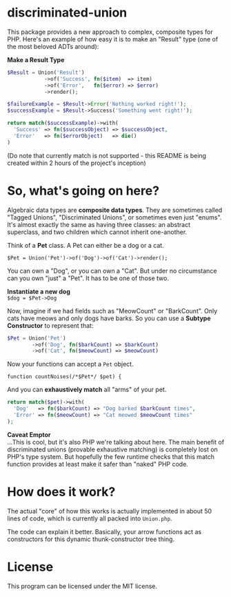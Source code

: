 # discriminated-union
This package  provides a new approach to complex, composite types for PHP. Here's an example of how easy it is to make an "Result"
type (one of the most beloved ADTs around):

**Make a Result Type**
```php
$Result = Union('Result')
            ->of('Success', fn($item)  => item)
            ->of('Error',   fn($error) => $error)
            ->render();

$failureExample = $Result->Error('Nothing worked right!');
$successExample = $Result->Success('Something went right!');

return match($successExample)->with(
  'Success' => fn($successObject) => $successObject,
  'Error'   => fn($errorObject)   => die()
)
```
(Do note that currently match is not supported - this README is being created within 2 hours of the project's inception)

# So, what's going on here?
Algebraic data types are **composite data types**. They are sometimes called "Tagged Unions", "Discriminated Unions", or sometimes
even just "enums". It's almost exactly the same as having three classes: an abstract superclass, and two children which cannot
inherit one-another.

Think of a **Pet** class. A Pet can either be a dog or a cat.

`$Pet = Union('Pet')->of('Dog')->of('Cat')->render();`

You can own a "Dog", or you can own a "Cat". But under no circumstance can you own "just" a "Pet". It has to be one of those
two.

**Instantiate a new dog**  
`$dog = $Pet->Dog`

Now, imagine if we had fields such as "MeowCount" or "BarkCount". Only cats have meows and only dogs have barks. So you
can use a **Subtype Constructor** to represent that:

```php
$Pet = Union('Pet')
        ->of('Dog', fn($barkCount) => $barkCount)
        ->of('Cat', fn($meowCount) => $meowCount)
```

Now your functions can accept a `Pet` object.

`function countNoises(/*$Pet*/ $pet) {`

And you can **exhaustively match** all "arms" of your pet.

```php
return match($pet)->with(
  'Dog'   => fn($barkCount) => "Dog barked $barkCount times",
  'Error' => fn($meowCount) => "Cat meowed $meowCount times"
);
```

**Caveat Emptor**  
...This is cool, but it's also PHP we're talking about here. The main benefit of discriminated unions (provable exhaustive matching)
is completely lost on PHP's type system. But hopefully the few runtime checks that this match function provides at least
make it safer than "naked" PHP code.

# How does it work?
The actual "core" of how this works is actually implemented in about 50 lines of code, which is currently all packed into `Union.php`.

The code can explain it better. Basically, your arrow functions act as constructors for this dynamic thunk-constructor tree thing.

# License
This program can be licensed under the MIT license.
